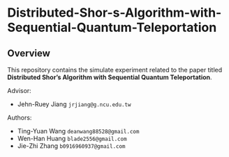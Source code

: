 # Distributed-Shor-s-Algorithm-with-Sequential-Quantum-Teleportation

## Overview
This repository contains the simulate experiment related to the paper titled **Distributed Shor’s Algorithm with Sequential Quantum Teleportation**.

Advisor:
- Jehn-Ruey Jiang `jrjiang@g.ncu.edu.tw`

Authors:
- Ting-Yuan Wang `deanwang88528@gmail.com`
- Wen-Han Huang `blade2556@gmail.com`
- Jie-Zhi Zhang `b0916960937@gmail.com`